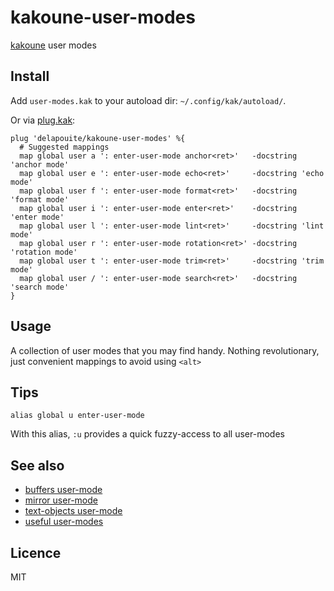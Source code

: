 # kakoune-user-modes

[kakoune](http://kakoune.org) user modes

## Install

Add `user-modes.kak` to your autoload dir: `~/.config/kak/autoload/`.

Or via [plug.kak](https://github.com/andreyorst/plug.kak):

```
plug 'delapouite/kakoune-user-modes' %{
  # Suggested mappings
  map global user a ': enter-user-mode anchor<ret>'   -docstring 'anchor mode'
  map global user e ': enter-user-mode echo<ret>'     -docstring 'echo mode'
  map global user f ': enter-user-mode format<ret>'   -docstring 'format mode'
  map global user i ': enter-user-mode enter<ret>'    -docstring 'enter mode'
  map global user l ': enter-user-mode lint<ret>'     -docstring 'lint mode'
  map global user r ': enter-user-mode rotation<ret>' -docstring 'rotation mode'
  map global user t ': enter-user-mode trim<ret>'     -docstring 'trim mode'
  map global user / ': enter-user-mode search<ret>'   -docstring 'search mode'
}
```

## Usage

A collection of user modes that you may find handy.
Nothing revolutionary, just convenient mappings to avoid using `<alt>`

## Tips

```
alias global u enter-user-mode
```

With this alias, `:u` provides a quick fuzzy-access to all user-modes 

## See also

- [buffers user-mode](https://github.com/Delapouite/kakoune-buffers)
- [mirror user-mode](https://github.com/Delapouite/kakoune-mirror)
- [text-objects user-mode](https://github.com/Delapouite/kakoune-text-objects)
- [useful user-modes](https://discuss.kakoune.com/t/useful-user-modes/730)

## Licence

MIT

